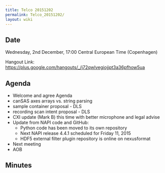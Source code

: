 ```yaml
---
title: Telco 20151202
permalink: Telco_20151202/
layout: wiki
---
```


Date
----

Wednesday, 2nd December, 17:00 Central European Time (Copenhagen)

Hangout Link:
<https://plus.google.com/hangouts/_/j72qwlvegiojjpt3a36pfhow5ua>

Agenda
------

-   Welcome and agree Agenda
-   canSAS axes arrays vs. string parsing
-   sample container proposal - DLS
-   recording scan intent proposal - DLS
-   CXI update (Mark B) this time with better microphone and legal
    advise
-   Update from NAPI code and GitHub:
    -   Python code has been moved to its own repository
    -   Next NAPI release 4.4.1 scheduled for Friday 11, 2015
    -   HDF5 external filter plugin repository is online on nexusformat
-   Next meeting
-   AOB

Minutes
-------
